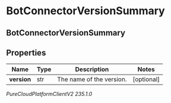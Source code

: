 # BotConnectorVersionSummary

## BotConnectorVersionSummary

## Properties

|Name | Type | Description | Notes|
|------------ | ------------- | ------------- | -------------|
| **version** | str | The name of the version. | [optional] |



_PureCloudPlatformClientV2 235.1.0_
